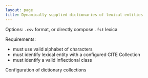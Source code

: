 ```yaml
---
layout: page
title: Dynamically supplied dictionaries of lexical entities
---
```


Options: `.csv` format, or directly compose `.fst` lexica

Requirements:

- must use valid alphabet of characters
- must identify lexical entity with a configured CITE Collection
- must identify a valid inflectional class


Configuration of dictionary collections
